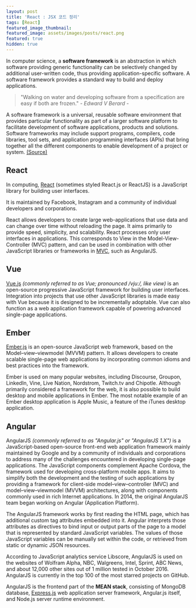 ```yaml
---
layout: post
title: 'React : JSX 코드 정리'
tags: [React]
featured_image_thumbnail:
featured_image: assets/images/posts/react.png
featured: true
hidden: true
---
```


In computer science, a **software framework** is an abstraction in which software providing generic functionality can be selectively changed by additional user-written code, thus providing application-specific software. A software framework provides a standard way to build and deploy applications.

<!--more-->

> "Walking on water and developing software from a specification are easy if both are frozen." <cite>- Edward V Berard -</cite>

A software framework is a universal, reusable software environment that provides particular functionality as part of a larger software platform to facilitate development of software applications, products and solutions. Software frameworks may include support programs, compilers, code libraries, tool sets, and application programming interfaces (APIs) that bring together all the different components to enable development of a project or system. [(Source)](https://en.wikipedia.org/wiki/Software_framework)

## React

In computing, [React](https://reactjs.org/) (sometimes styled React.js or ReactJS) is a JavaScript library for building user interfaces.

It is maintained by Facebook, Instagram and a community of individual developers and corporations.

React allows developers to create large web-applications that use data and can change over time without reloading the page. It aims primarily to provide speed, simplicity, and scalability. React processes only user interfaces in applications. This corresponds to View in the Model-View-Controller (MVC) pattern, and can be used in combination with other JavaScript libraries or frameworks in [MVC](https://en.wikipedia.org/wiki/Model%E2%80%93view%E2%80%93controller), such as AngularJS.

## Vue

[Vue.js](https://vuejs.org/) _(commonly referred to as Vue; pronounced /vjuː/, like view)_ is an open-source progressive JavaScript framework for building user interfaces. Integration into projects that use other JavaScript libraries is made easy with Vue because it is designed to be incrementally adoptable. Vue can also function as a web application framework capable of powering advanced single-page applications.

## Ember

[Ember.js](https://emberjs.com/) is an open-source JavaScript web framework, based on the Model–view–viewmodel (MVVM) pattern. It allows developers to create scalable single-page web applications by incorporating common idioms and best practices into the framework.

Ember is used on many popular websites, including Discourse, Groupon, LinkedIn, Vine, Live Nation, Nordstrom, Twitch.tv and Chipotle. Although primarily considered a framework for the web, it is also possible to build desktop and mobile applications in Ember. The most notable example of an Ember desktop application is Apple Music, a feature of the iTunes desktop application.

## Angular

AngularJS _(commonly referred to as "Angular.js" or "AngularJS 1.X")_ is a JavaScript-based open-source front-end web application framework mainly maintained by Google and by a community of individuals and corporations to address many of the challenges encountered in developing single-page applications. The JavaScript components complement Apache Cordova, the framework used for developing cross-platform mobile apps. It aims to simplify both the development and the testing of such applications by providing a framework for client-side model–view–controller (MVC) and model–view–viewmodel (MVVM) architectures, along with components commonly used in rich Internet applications. In 2014, the original AngularJS team began working on Angular (Application Platform).

The AngularJS framework works by first reading the HTML page, which has additional custom tag attributes embedded into it. Angular interprets those attributes as directives to bind input or output parts of the page to a model that is represented by standard JavaScript variables. The values of those JavaScript variables can be manually set within the code, or retrieved from static or dynamic JSON resources.

According to JavaScript analytics service Libscore, AngularJS is used on the websites of Wolfram Alpha, NBC, Walgreens, Intel, Sprint, ABC News, and about 12,000 other sites out of 1 million tested in October 2016. AngularJS is currently in the top 100 of the most starred projects on GitHub.

AngularJS is the frontend part of the **MEAN stack**, consisting of MongoDB database, [Express.js](https://expressjs.com/) web application server framework, Angular.js itself, and Node.js server runtime environment.
